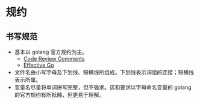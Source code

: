 # 规约

## 书写规范

- 基本以 golang 官方规约为主。
  - [Code Review Comments](https://github.com/golang/go/wiki/CodeReviewComments)
  - [Effective Go](https://go.dev/doc/effective_go)
- 文件名由小写字母及下划线、短横线所组成。下划线表示词组的连接；短横线表示所属。
- 变量名尽量将单词拼写完整，但不强求。这和要求以字母命名变量的 golang 的官方规约有所抵触，但更易于理解。
